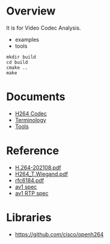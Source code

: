 # Overview

It is for Video Codec Analysis.

* examples
* tools

```
mkdir build
cd build
cmake ..
make
```

# Documents

* [H264 Codec](./doc/h264.md)
* [Terminology](./doc/terms.md)
* [Tools](./doc/tools.md)

# Reference
* [H.264-202108.pdf](./refer/H.264-202108.pdf)
* [H264_T.Wiegand.pdf](./refer/H264_T.Wiegand.pdf)
* [rfc6184.pdf](./refer/rfc6184.pdf)
* [av1 spec](https://github.com/AOMediaCodec/av1-spec)
* [av1 RTP spec](https://aomediacodec.github.io/av1-rtp-spec/)

# Libraries
* https://github.com/cisco/openh264
